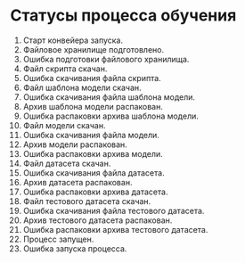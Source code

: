 # Статусы процесса обучения

1. Старт конвейера запуска.
1. Файловое хранилище подготовлено.
1. Ошибка подготовки файлового хранилища.
1. Файл скрипта скачан.
1. Ошибка скачивания файла скрипта.
1. Файл шаблона модели скачан.
1. Ошибка скачивания файла шаблона модели.
1. Архив шаблона модели распакован.
1. Ошибка распаковки архива шаблона модели.
1. Файл модели скачан.
1. Ошибка скачивания файла модели.
1. Архив модели распакован.
1. Ошибка распаковки архива модели.
1. Файл датасета скачан.
1. Ошибка скачивания файла датасета.
1. Архив датасета распакован.
1. Ошибка распаковки архива датасета.
1. Файл тестового датасета скачан.
1. Ошибка скачивания файла тестового датасета.
1. Архив тестового датасета распакован.
1. Ошибка распаковки архива тестового датасета.
1. Процесс запущен.
1. Ошибка запуска процесса.
